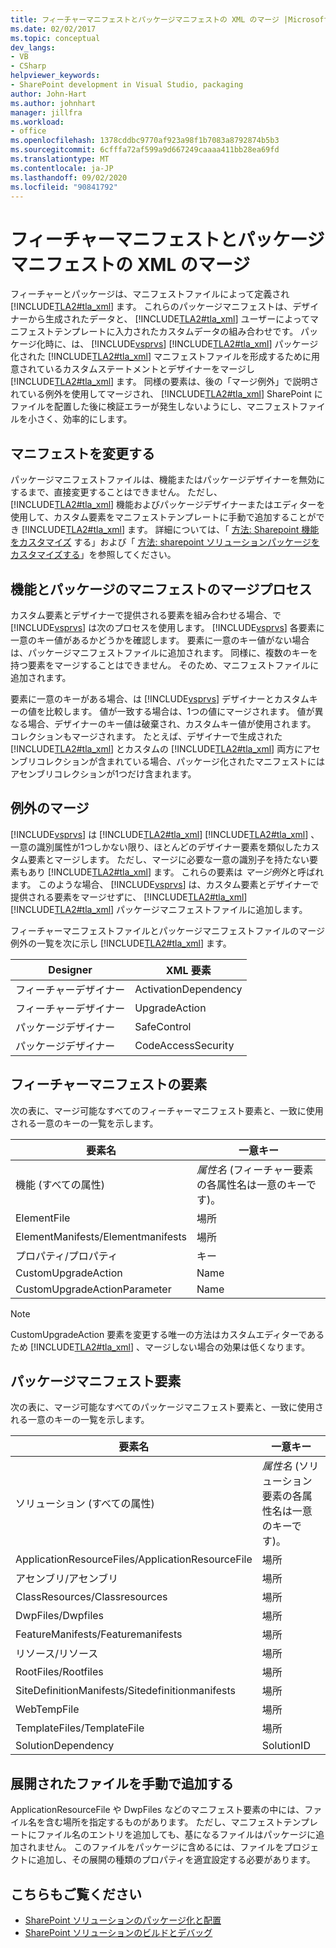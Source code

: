 ```yaml
---
title: フィーチャーマニフェストとパッケージマニフェストの XML のマージ |Microsoft Docs
ms.date: 02/02/2017
ms.topic: conceptual
dev_langs:
- VB
- CSharp
helpviewer_keywords:
- SharePoint development in Visual Studio, packaging
author: John-Hart
ms.author: johnhart
manager: jillfra
ms.workload:
- office
ms.openlocfilehash: 1378cddbc9770af923a98f1b7083a8792874b5b3
ms.sourcegitcommit: 6cfffa72af599a9d667249caaaa411bb28ea69fd
ms.translationtype: MT
ms.contentlocale: ja-JP
ms.lasthandoff: 09/02/2020
ms.locfileid: "90841792"
---
```

# <a name="merge-xml-in-feature-and-package-manifests"></a>フィーチャーマニフェストとパッケージマニフェストの XML のマージ
  フィーチャーとパッケージは、マニフェストファイルによって定義され [!INCLUDE[TLA2#tla_xml](../sharepoint/includes/tla2sharptla-xml-md.md)] ます。 これらのパッケージマニフェストは、デザイナーから生成されたデータと、 [!INCLUDE[TLA2#tla_xml](../sharepoint/includes/tla2sharptla-xml-md.md)] ユーザーによってマニフェストテンプレートに入力されたカスタムデータの組み合わせです。 パッケージ化時に、は、 [!INCLUDE[vsprvs](../sharepoint/includes/vsprvs-md.md)] [!INCLUDE[TLA2#tla_xml](../sharepoint/includes/tla2sharptla-xml-md.md)] パッケージ化された [!INCLUDE[TLA2#tla_xml](../sharepoint/includes/tla2sharptla-xml-md.md)] マニフェストファイルを形成するために用意されているカスタムステートメントとデザイナーをマージし [!INCLUDE[TLA2#tla_xml](../sharepoint/includes/tla2sharptla-xml-md.md)] ます。 同様の要素は、後の「マージ例外」で説明されている例外を使用してマージされ、 [!INCLUDE[TLA2#tla_xml](../sharepoint/includes/tla2sharptla-xml-md.md)] SharePoint にファイルを配置した後に検証エラーが発生しないようにし、マニフェストファイルを小さく、効率的にします。

## <a name="modify-the-manifests"></a>マニフェストを変更する
 パッケージマニフェストファイルは、機能またはパッケージデザイナーを無効にするまで、直接変更することはできません。 ただし、 [!INCLUDE[TLA2#tla_xml](../sharepoint/includes/tla2sharptla-xml-md.md)] 機能およびパッケージデザイナーまたはエディターを使用して、カスタム要素をマニフェストテンプレートに手動で追加することができ [!INCLUDE[TLA2#tla_xml](../sharepoint/includes/tla2sharptla-xml-md.md)] ます。 詳細については、「 [方法: Sharepoint 機能をカスタマイズ](../sharepoint/how-to-customize-a-sharepoint-feature.md) する」および「 [方法: sharepoint ソリューションパッケージをカスタマイズする](../sharepoint/how-to-customize-a-sharepoint-solution-package.md)」を参照してください。

## <a name="feature-and-package-manifest-merge-process"></a>機能とパッケージのマニフェストのマージプロセス
 カスタム要素とデザイナーで提供される要素を組み合わせる場合、で [!INCLUDE[vsprvs](../sharepoint/includes/vsprvs-md.md)] は次のプロセスを使用します。 [!INCLUDE[vsprvs](../sharepoint/includes/vsprvs-md.md)] 各要素に一意のキー値があるかどうかを確認します。 要素に一意のキー値がない場合は、パッケージマニフェストファイルに追加されます。 同様に、複数のキーを持つ要素をマージすることはできません。 そのため、マニフェストファイルに追加されます。

 要素に一意のキーがある場合、は [!INCLUDE[vsprvs](../sharepoint/includes/vsprvs-md.md)] デザイナーとカスタムキーの値を比較します。 値が一致する場合は、1つの値にマージされます。 値が異なる場合、デザイナーのキー値は破棄され、カスタムキー値が使用されます。 コレクションもマージされます。 たとえば、デザイナーで生成された [!INCLUDE[TLA2#tla_xml](../sharepoint/includes/tla2sharptla-xml-md.md)] とカスタムの [!INCLUDE[TLA2#tla_xml](../sharepoint/includes/tla2sharptla-xml-md.md)] 両方にアセンブリコレクションが含まれている場合、パッケージ化されたマニフェストにはアセンブリコレクションが1つだけ含まれます。

## <a name="merge-exceptions"></a>例外のマージ
 [!INCLUDE[vsprvs](../sharepoint/includes/vsprvs-md.md)] は [!INCLUDE[TLA2#tla_xml](../sharepoint/includes/tla2sharptla-xml-md.md)] [!INCLUDE[TLA2#tla_xml](../sharepoint/includes/tla2sharptla-xml-md.md)] 、一意の識別属性が1つしかない限り、ほとんどのデザイナー要素を類似したカスタム要素とマージします。 ただし、マージに必要な一意の識別子を持たない要素もあり [!INCLUDE[TLA2#tla_xml](../sharepoint/includes/tla2sharptla-xml-md.md)] ます。 これらの要素は *マージ例外*と呼ばれます。 このような場合、 [!INCLUDE[vsprvs](../sharepoint/includes/vsprvs-md.md)] は、カスタム要素とデザイナーで提供される要素をマージせずに、 [!INCLUDE[TLA2#tla_xml](../sharepoint/includes/tla2sharptla-xml-md.md)] [!INCLUDE[TLA2#tla_xml](../sharepoint/includes/tla2sharptla-xml-md.md)] パッケージマニフェストファイルに追加します。

 フィーチャーマニフェストファイルとパッケージマニフェストファイルのマージ例外の一覧を次に示し [!INCLUDE[TLA2#tla_xml](../sharepoint/includes/tla2sharptla-xml-md.md)] ます。

|Designer|XML 要素|
|--------------|-----------------|
|フィーチャーデザイナー|ActivationDependency|
|フィーチャーデザイナー|UpgradeAction|
|パッケージデザイナー|SafeControl|
|パッケージデザイナー|CodeAccessSecurity|

## <a name="feature-manifest-elements"></a>フィーチャーマニフェストの要素
 次の表に、マージ可能なすべてのフィーチャーマニフェスト要素と、一致に使用される一意のキーの一覧を示します。

|要素名|一意キー|
|------------------|----------------|
|機能 (すべての属性)|*属性名* (フィーチャー要素の各属性名は一意のキーです)。|
|ElementFile|場所|
|ElementManifests/Elementmanifests|場所|
|プロパティ/プロパティ|キー|
|CustomUpgradeAction|Name|
|CustomUpgradeActionParameter|Name|

> [!NOTE]
> CustomUpgradeAction 要素を変更する唯一の方法はカスタムエディターであるため [!INCLUDE[TLA2#tla_xml](../sharepoint/includes/tla2sharptla-xml-md.md)] 、マージしない場合の効果は低くなります。

## <a name="package-manifest-elements"></a>パッケージマニフェスト要素
 次の表に、マージ可能なすべてのパッケージマニフェスト要素と、一致に使用される一意のキーの一覧を示します。

|要素名|一意キー|
|------------------|----------------|
|ソリューション (すべての属性)|*属性名* (ソリューション要素の各属性名は一意のキーです)。|
|ApplicationResourceFiles/ApplicationResourceFile|場所|
|アセンブリ/アセンブリ|場所|
|ClassResources/Classresources|場所|
|DwpFiles/Dwpfiles|場所|
|FeatureManifests/Featuremanifests|場所|
|リソース/リソース|場所|
|RootFiles/Rootfiles|場所|
|SiteDefinitionManifests/Sitedefinitionmanifests|場所|
|WebTempFile|場所|
|TemplateFiles/TemplateFile|場所|
|SolutionDependency|SolutionID|

## <a name="manually-add-deployed-files"></a>展開されたファイルを手動で追加する
 ApplicationResourceFile や DwpFiles などのマニフェスト要素の中には、ファイル名を含む場所を指定するものがあります。 ただし、マニフェストテンプレートにファイル名のエントリを追加しても、基になるファイルはパッケージに追加されません。 このファイルをパッケージに含めるには、ファイルをプロジェクトに追加し、その展開の種類のプロパティを適宜設定する必要があります。

## <a name="see-also"></a>こちらもご覧ください
- [SharePoint ソリューションのパッケージ化と配置](../sharepoint/packaging-and-deploying-sharepoint-solutions.md)
- [SharePoint ソリューションのビルドとデバッグ](../sharepoint/building-and-debugging-sharepoint-solutions.md)
